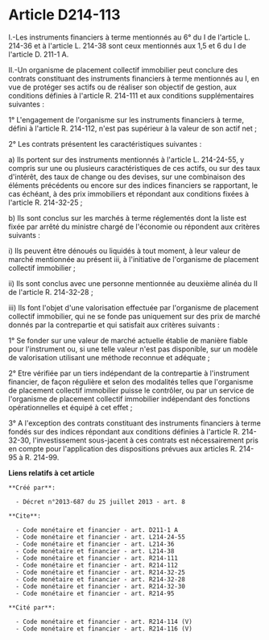 # Article D214-113

I.-Les instruments financiers à terme mentionnés au 6° du I de l'article L. 214-36 et à l'article L. 214-38 sont ceux
mentionnés aux 1,5 et 6 du I de l'article D. 211-1 A. 

II.-Un organisme de placement collectif immobilier peut conclure des contrats constituant des instruments financiers à terme
mentionnés au I, en vue de protéger ses actifs ou de réaliser son objectif de gestion, aux conditions définies à l'article R.
214-111 et aux conditions supplémentaires suivantes : 

1° L'engagement de l'organisme sur les instruments financiers à terme, défini à l'article R. 214-112, n'est pas supérieur à
la valeur de son actif net ; 

2° Les contrats présentent les caractéristiques suivantes : 

a) Ils portent sur des instruments mentionnés à l'article L. 214-24-55, y compris sur une ou plusieurs caractéristiques de
ces actifs, ou sur des taux d'intérêt, des taux de change ou des devises, sur une combinaison des éléments précédents ou
encore sur des indices financiers se rapportant, le cas échéant, à des prix immobiliers et répondant aux conditions fixées à
l'article R. 214-32-25 ; 

b) Ils sont conclus sur les marchés à terme réglementés dont la liste est fixée par arrêté du ministre chargé de l'économie
ou répondent aux critères suivants : 

i) Ils peuvent être dénoués ou liquidés à tout moment, à leur valeur de marché mentionnée au présent iii, à l'initiative de
l'organisme de placement collectif immobilier ; 

ii) Ils sont conclus avec une personne mentionnée au deuxième alinéa du II de l'article R. 214-32-28 ; 

iii) Ils font l'objet d'une valorisation effectuée par l'organisme de placement collectif immobilier, qui ne se fonde pas
uniquement sur des prix de marché donnés par la contrepartie et qui satisfait aux critères suivants : 

1° Se fonder sur une valeur de marché actuelle établie de manière fiable pour l'instrument ou, si une telle valeur n'est pas
disponible, sur un modèle de valorisation utilisant une méthode reconnue et adéquate ; 

2° Etre vérifiée par un tiers indépendant de la contrepartie à l'instrument financier, de façon régulière et selon des
modalités telles que l'organisme de placement collectif immobilier puisse le contrôler, ou par un service de l'organisme de
placement collectif immobilier indépendant des fonctions opérationnelles et équipé à cet effet ; 

3° A l'exception des contrats constituant des instruments financiers à terme fondés sur des indices répondant aux conditions
définies à l'article R. 214-32-30, l'investissement sous-jacent à ces contrats est nécessairement pris en compte pour
l'application des dispositions prévues aux articles R. 214-95 à R. 214-99.

**Liens relatifs à cet article**

	**Créé par**:

	  - Décret n°2013-687 du 25 juillet 2013 - art. 8

	**Cite**:

	  - Code monétaire et financier - art. D211-1 A
	  - Code monétaire et financier - art. L214-24-55
	  - Code monétaire et financier - art. L214-36
	  - Code monétaire et financier - art. L214-38
	  - Code monétaire et financier - art. R214-111
	  - Code monétaire et financier - art. R214-112
	  - Code monétaire et financier - art. R214-32-25
	  - Code monétaire et financier - art. R214-32-28
	  - Code monétaire et financier - art. R214-32-30
	  - Code monétaire et financier - art. R214-95

	**Cité par**:

	  - Code monétaire et financier - art. R214-114 (V)
	  - Code monétaire et financier - art. R214-116 (V)
